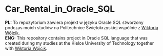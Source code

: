 # Car_Rental_in_Oracle_SQL
<b>PL:</b> To repozytorium zawiera projekt w języku Oracle SQL stworzony podczas moich studiów na Politechnice Świętokrzyskiej wspólnie z <a href="https://github.com/Kulencjusz">Wiktorią Wójcik</a>.<br/> 
<b>ENG:</b> This repository contains project in Oracle SQL language that was created during my studies at the Kielce University of Technology together with <a href="https://github.com/Kulencjusz">Wiktoria Wójcik</a>.<br/>
